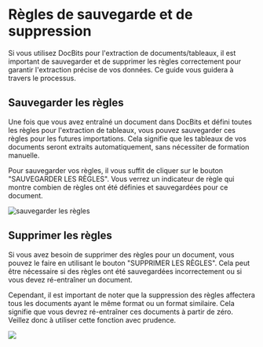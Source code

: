 # Règles de sauvegarde et de suppression

Si vous utilisez DocBits pour l'extraction de documents/tableaux, il est important de sauvegarder et de supprimer les règles correctement pour garantir l'extraction précise de vos données. Ce guide vous guidera à travers le processus.

## Sauvegarder les règles

Une fois que vous avez entraîné un document dans DocBits et défini toutes les règles pour l'extraction de tableaux, vous pouvez sauvegarder ces règles pour les futures importations. Cela signifie que les tableaux de vos documents seront extraits automatiquement, sans nécessiter de formation manuelle.

Pour sauvegarder vos règles, il vous suffit de cliquer sur le bouton "SAUVEGARDER LES RÈGLES". Vous verrez un indicateur de règle qui montre combien de règles ont été définies et sauvegardées pour ce document.

![sauvegarder les règles](https://lh7-us.googleusercontent.com/zVn\_mYiL7PwiILj2gJ4sxaPKpEUNOfKwryiZJ2Umk2SpvGHZ8OVUznBReJHqCM7UstWTt6nq0azJrtPDK\_2q4jVUZgsE7bf6toT9kl57wByn4EG3JqafBfZt5G54OZ8okUfpLUH1tvHb0mZIC119I4k)

## Supprimer les règles

Si vous avez besoin de supprimer des règles pour un document, vous pouvez le faire en utilisant le bouton "SUPPRIMER LES RÈGLES". Cela peut être nécessaire si des règles ont été sauvegardées incorrectement ou si vous devez ré-entraîner un document.

Cependant, il est important de noter que la suppression des règles affectera tous les documents ayant le même format ou un format similaire. Cela signifie que vous devrez ré-entraîner ces documents à partir de zéro. Veillez donc à utiliser cette fonction avec prudence.

![](https://lh7-us.googleusercontent.com/KyfMBBv2ghBgSmqTZ4zMVsHKaoAVwcha8XRhUPNPrVMNwsmHXCDMDSsmkJYE2EYWynD1SzMcf57dmqvGIC4u3UpQohRxZW3A2RNICsNyI6Du0-jd3ZibupkTwRnYoD\_XUAbfypZ5iQj-9Z0XN\_SreUs)
